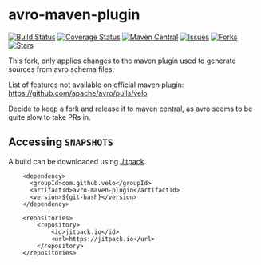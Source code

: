 # avro-maven-plugin

[![Build Status](https://travis-ci.org/velo/avro-maven-plugin.svg?branch=master)](https://travis-ci.org/velo/avro-maven-plugin?branch=master) 
[![Coverage Status](https://coveralls.io/repos/github/velo/avro-maven-plugin/badge.svg?branch=master)](https://coveralls.io/github/velo/avro-maven-plugin?branch=master) 
[![Maven Central](https://maven-badges.herokuapp.com/maven-central/com.marvinformatics/avro-maven-plugin/badge.svg)](https://maven-badges.herokuapp.com/maven-central/com.marvinformatics/avro-maven-plugin/) 
[![Issues](https://img.shields.io/github/issues/velo/avro-maven-plugin.svg)](https://github.com/velo/avro-maven-plugin/issues) 
[![Forks](https://img.shields.io/github/forks/velo/avro-maven-plugin.svg)](https://github.com/velo/avro-maven-plugin/network) 
[![Stars](https://img.shields.io/github/stars/velo/avro-maven-plugin.svg)](https://github.com/velo/avro-maven-plugin/stargazers)

This fork, only applies changes to the maven plugin used to generate sources from avro schema files.

List of features not available on official maven plugin:
https://github.com/apache/avro/pulls/velo

Decide to keep a fork and release it to maven central, as avro seems to be quite slow to take PRs in.

## Accessing `SNAPSHOTS`

A build can be downloaded using [Jitpack](jitpack.io).

```
    <dependency>
      <groupId>com.github.velo</groupId>
      <artifactId>avro-maven-plugin</artifactId>
      <version>${git-hash}</version>
    </dependency>
```

```
    <repositories>
        <repository>
            <id>jitpack.io</id>
            <url>https://jitpack.io</url>
        </repository>
    </repositories>
```
